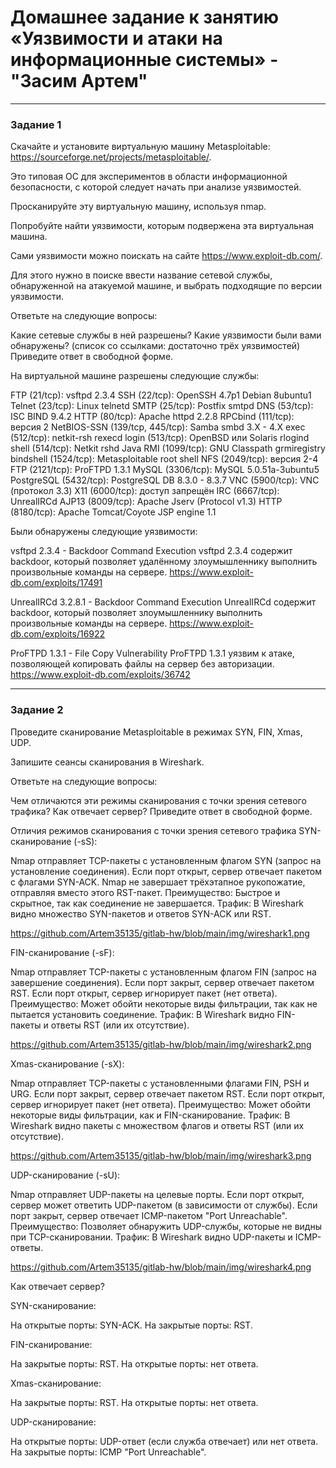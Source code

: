 # Домашнее задание к занятию  «Уязвимости и атаки на информационные системы» - "Засим Артем"


---

### Задание 1

Скачайте и установите виртуальную машину Metasploitable: https://sourceforge.net/projects/metasploitable/.

Это типовая ОС для экспериментов в области информационной безопасности, с которой следует начать при анализе уязвимостей.

Просканируйте эту виртуальную машину, используя nmap.

Попробуйте найти уязвимости, которым подвержена эта виртуальная машина.

Сами уязвимости можно поискать на сайте https://www.exploit-db.com/.

Для этого нужно в поиске ввести название сетевой службы, обнаруженной на атакуемой машине, и выбрать подходящие по версии уязвимости.

Ответьте на следующие вопросы:

Какие сетевые службы в ней разрешены?
Какие уязвимости были вами обнаружены? (список со ссылками: достаточно трёх уязвимостей)
Приведите ответ в свободной форме.



На виртуальной машине разрешены следующие службы:

FTP (21/tcp): vsftpd 2.3.4
SSH (22/tcp): OpenSSH 4.7p1 Debian 8ubuntu1
Telnet (23/tcp): Linux telnetd
SMTP (25/tcp): Postfix smtpd
DNS (53/tcp): ISC BIND 9.4.2
HTTP (80/tcp): Apache httpd 2.2.8
RPCbind (111/tcp): версия 2
NetBIOS-SSN (139/tcp, 445/tcp): Samba smbd 3.X - 4.X
exec (512/tcp): netkit-rsh rexecd
login (513/tcp): OpenBSD или Solaris rlogind
shell (514/tcp): Netkit rshd
Java RMI (1099/tcp): GNU Classpath grmiregistry
bindshell (1524/tcp): Metasploitable root shell
NFS (2049/tcp): версия 2-4
FTP (2121/tcp): ProFTPD 1.3.1
MySQL (3306/tcp): MySQL 5.0.51a-3ubuntu5
PostgreSQL (5432/tcp): PostgreSQL DB 8.3.0 - 8.3.7
VNC (5900/tcp): VNC (протокол 3.3)
X11 (6000/tcp): доступ запрещён
IRC (6667/tcp): UnrealIRCd
AJP13 (8009/tcp): Apache Jserv (Protocol v1.3)
HTTP (8180/tcp): Apache Tomcat/Coyote JSP engine 1.1


Были обнаружены следующие уязвимости:

vsftpd 2.3.4 - Backdoor Command Execution
vsftpd 2.3.4 содержит backdoor, который позволяет удалённому злоумышленнику выполнить произвольные команды на сервере.
https://www.exploit-db.com/exploits/17491

UnrealIRCd 3.2.8.1 - Backdoor Command Execution
UnrealIRCd содержит backdoor, который позволяет злоумышленнику выполнить произвольные команды на сервере.
https://www.exploit-db.com/exploits/16922

ProFTPD 1.3.1 - File Copy Vulnerability
ProFTPD 1.3.1 уязвим к атаке, позволяющей копировать файлы на сервер без авторизации.
https://www.exploit-db.com/exploits/36742


---

### Задание 2

Проведите сканирование Metasploitable в режимах SYN, FIN, Xmas, UDP.

Запишите сеансы сканирования в Wireshark.

Ответьте на следующие вопросы:

Чем отличаются эти режимы сканирования с точки зрения сетевого трафика?
Как отвечает сервер?
Приведите ответ в свободной форме.


Отличия режимов сканирования с точки зрения сетевого трафика
SYN-сканирование (-sS):

Nmap отправляет TCP-пакеты с установленным флагом SYN (запрос на установление соединения).
Если порт открыт, сервер отвечает пакетом с флагами SYN-ACK.
Nmap не завершает трёхэтапное рукопожатие, отправляя вместо этого RST-пакет.
Преимущество: Быстрое и скрытное, так как соединение не завершается.
Трафик: В Wireshark видно множество SYN-пакетов и ответов SYN-ACK или RST.


https://github.com/Artem35135/gitlab-hw/blob/main/img/wireshark1.png


FIN-сканирование (-sF):

Nmap отправляет TCP-пакеты с установленным флагом FIN (запрос на завершение соединения).
Если порт закрыт, сервер отвечает пакетом RST.
Если порт открыт, сервер игнорирует пакет (нет ответа).
Преимущество: Может обойти некоторые виды фильтрации, так как не пытается установить соединение.
Трафик: В Wireshark видно FIN-пакеты и ответы RST (или их отсутствие).

https://github.com/Artem35135/gitlab-hw/blob/main/img/wireshark2.png


Xmas-сканирование (-sX):

Nmap отправляет TCP-пакеты с установленными флагами FIN, PSH и URG.
Если порт закрыт, сервер отвечает пакетом RST.
Если порт открыт, сервер игнорирует пакет (нет ответа).
Преимущество: Может обойти некоторые виды фильтрации, как и FIN-сканирование.
Трафик: В Wireshark видно пакеты с множеством флагов и ответы RST (или их отсутствие).

https://github.com/Artem35135/gitlab-hw/blob/main/img/wireshark3.png


UDP-сканирование (-sU):

Nmap отправляет UDP-пакеты на целевые порты.
Если порт открыт, сервер может ответить UDP-пакетом (в зависимости от службы).
Если порт закрыт, сервер отвечает ICMP-пакетом "Port Unreachable".
Преимущество: Позволяет обнаружить UDP-службы, которые не видны при TCP-сканировании.
Трафик: В Wireshark видно UDP-пакеты и ICMP-ответы.


https://github.com/Artem35135/gitlab-hw/blob/main/img/wireshark4.png

Как отвечает сервер?

SYN-сканирование:

На открытые порты: SYN-ACK.
На закрытые порты: RST.

FIN-сканирование:

На закрытые порты: RST.
На открытые порты: нет ответа.

Xmas-сканирование:

На закрытые порты: RST.
На открытые порты: нет ответа.

UDP-сканирование:

На открытые порты: UDP-ответ (если служба отвечает) или нет ответа.
На закрытые порты: ICMP "Port Unreachable".


